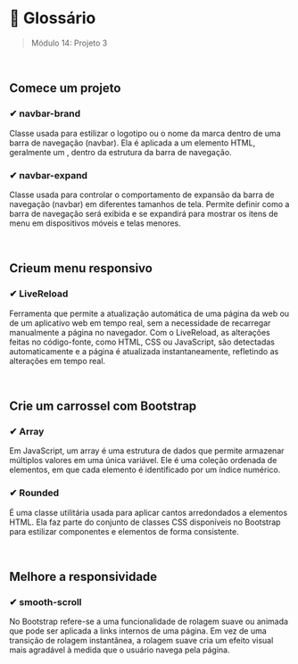 # 📌 Glossário
> Módulo 14: Projeto 3

<br>

## Comece um projeto
### ✔ navbar-brand
Classe usada para estilizar o logotipo ou o nome da marca dentro de uma barra de navegação (navbar). Ela é aplicada a um elemento HTML, geralmente um <a>, dentro da estrutura da barra de navegação.

### ✔ navbar-expand
Classe usada para controlar o comportamento de expansão da barra de navegação (navbar) em diferentes tamanhos de tela. Permite definir como a barra de navegação será exibida e se expandirá para mostrar os itens de menu em dispositivos móveis e telas menores.

<br>

## Crieum menu responsivo
### ✔ LiveReload
Ferramenta que permite a atualização automática de uma página da web ou de um aplicativo web em tempo real, sem a necessidade de recarregar manualmente a página no navegador. Com o LiveReload, as alterações feitas no código-fonte, como HTML, CSS ou JavaScript, são detectadas automaticamente e a página é atualizada instantaneamente, refletindo as alterações em tempo real.

<br>

## Crie um carrossel com Bootstrap
### ✔ Array
Em JavaScript, um array é uma estrutura de dados que permite armazenar múltiplos valores em uma única variável. Ele é uma coleção ordenada de elementos, em que cada elemento é identificado por um índice numérico.

### ✔ Rounded 
É uma classe utilitária usada para aplicar cantos arredondados a elementos HTML. Ela faz parte do conjunto de classes CSS disponíveis no Bootstrap para estilizar componentes e elementos de forma consistente.

<br>

## Melhore a responsividade
### ✔ smooth-scroll
No Bootstrap refere-se a uma funcionalidade de rolagem suave ou animada que pode ser aplicada a links internos de uma página. Em vez de uma transição de rolagem instantânea, a rolagem suave cria um efeito visual mais agradável à medida que o usuário navega pela página.
